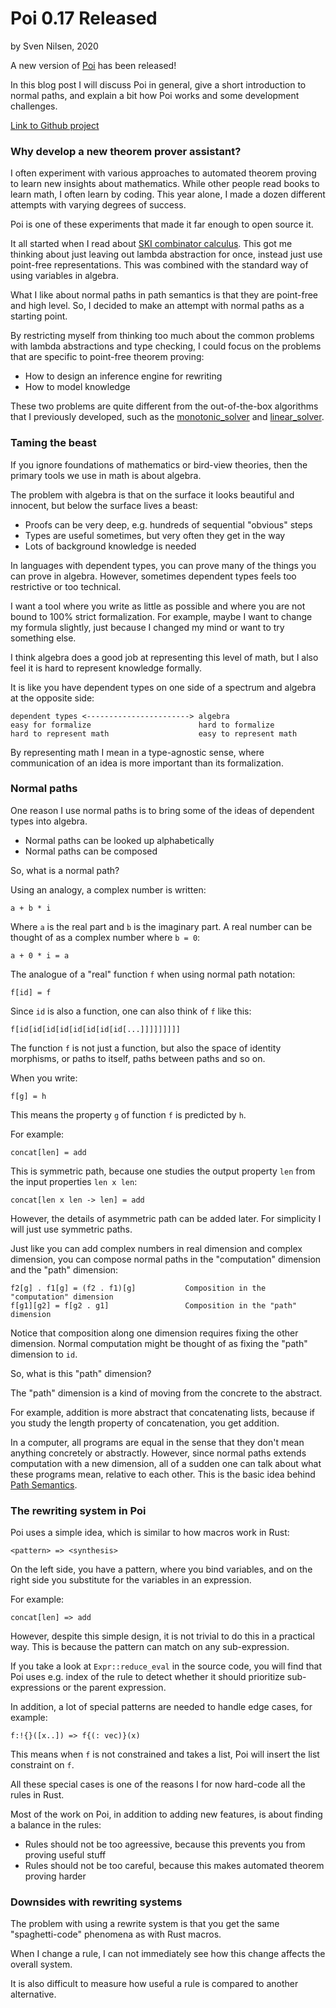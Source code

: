 # Poi 0.17 Released
by Sven Nilsen, 2020

A new version of [Poi](https://crates.io/crates/poi) has been released!

In this blog post I will discuss Poi in general, give a short introduction to normal paths,
and explain a bit how Poi works and some development challenges.

[Link to Github project](https://github.com/advancedresearch/poi)

### Why develop a new theorem prover assistant?

I often experiment with various approaches to automated theorem proving to learn new insights about mathematics.
While other people read books to learn math, I often learn by coding.
This year alone, I made a dozen different attempts with varying degrees of success.

Poi is one of these experiments that made it far enough to open source it.

It all started when I read about [SKI combinator calculus](https://en.wikipedia.org/wiki/SKI_combinator_calculus).
This got me thinking about just leaving out lambda abstraction for once,
instead just use point-free representations. This was combined with the standard way of using variables in algebra.

What I like about normal paths in path semantics is that they are point-free and high level.
So, I decided to make an attempt with normal paths as a starting point.

By restricting myself from thinking too much about the common problems with lambda abstractions and type checking,
I could focus on the problems that are specific to point-free theorem proving:

- How to design an inference engine for rewriting
- How to model knowledge

These two problems are quite different from the out-of-the-box algorithms that I previously developed,
such as the [monotonic_solver](https://crates.io/crates/monotonic_solver) and [linear_solver](https://crates.io/crates/linear_solver).

### Taming the beast

If you ignore foundations of mathematics or bird-view theories, then the primary tools we use in math is about algebra.

The problem with algebra is that on the surface it looks beautiful and innocent,
but below the surface lives a beast:

- Proofs can be very deep, e.g. hundreds of sequential "obvious" steps
- Types are useful sometimes, but very often they get in the way
- Lots of background knowledge is needed

In languages with dependent types, you can prove many of the things you can prove in algebra.
However, sometimes dependent types feels too restrictive or too technical.

I want a tool where you write as little as possible and where you are not bound to 100% strict formalization.
For example, maybe I want to change my formula slightly, just because I changed my mind or want to try something else.

I think algebra does a good job at representing this level of math, but I also feel it is hard to represent knowledge formally.

It is like you have dependent types on one side of a spectrum and algebra at the opposite side:

```text
dependent types <-----------------------> algebra
easy for formalize                        hard to formalize
hard to represent math                    easy to represent math
```

By representing math I mean in a type-agnostic sense, where communication of an idea is more important than its formalization.

### Normal paths

One reason I use normal paths is to bring some of the ideas of dependent types into algebra.

- Normal paths can be looked up alphabetically
- Normal paths can be composed

So, what is a normal path?

Using an analogy, a complex number is written:

```
a + b * i
```

Where `a` is the real part and `b` is the imaginary part.
A real number can be thought of as a complex number where `b = 0`:

```
a + 0 * i = a
```

The analogue of a "real" function `f` when using normal path notation:

```
f[id] = f
```

Since `id` is also a function, one can also think of `f` like this:

```
f[id[id[id[id[id[id[id[id[...]]]]]]]]]
```

The function `f` is not just a function, but also the space of identity morphisms,
or paths to itself, paths between paths and so on.

When you write:

```
f[g] = h
```

This means the property `g` of function `f` is predicted by `h`.

For example:

```
concat[len] = add
```

This is symmetric path, because one studies the output property `len` from the input properties `len x len`:

```
concat[len x len -> len] = add
```

However, the details of asymmetric path can be added later.
For simplicity I will just use symmetric paths.

Just like you can add complex numbers in real dimension and complex dimension,
you can compose normal paths in the "computation" dimension and the "path" dimension:

```
f2[g] . f1[g] = (f2 . f1)[g]           Composition in the "computation" dimension
f[g1][g2] = f[g2 . g1]                 Composition in the "path" dimension
```

Notice that composition along one dimension requires fixing the other dimension.
Normal computation might be thought of as fixing the "path" dimension to `id`.

So, what is this "path" dimension?

The "path" dimension is a kind of moving from the concrete to the abstract.

For example, addition is more abstract that concatenating lists,
because if you study the length property of concatenation, you get addition.

In a computer, all programs are equal in the sense that they don't mean anything concretely or abstractly.
However, since normal paths extends computation with a new dimension,
all of a sudden one can talk about what these programs mean, relative to each other.
This is the basic idea behind [Path Semantics](https://github.com/advancedresearch/path_semantics).

### The rewriting system in Poi

Poi uses a simple idea, which is similar to how macros work in Rust:

```
<pattern> => <synthesis>
```

On the left side, you have a pattern, where you bind variables,
and on the right side you substitute for the variables in an expression.

For example:

```
concat[len] => add
```

However, despite this simple design, it is not trivial to do this in a practical way.
This is because the pattern can match on any sub-expression.

If you take a look at `Expr::reduce_eval` in the source code,
you will find that Poi uses e.g. index of the rule to detect whether it should
prioritize sub-expressions or the parent expression.

In addition, a lot of special patterns are needed to handle edge cases, for example:

```
f:!{}([x..]) => f{(: vec)}(x)
```

This means when `f` is not constrained and takes a list, Poi will insert the list constraint on `f`.

All these special cases is one of the reasons I for now hard-code all the rules in Rust.

Most of the work on Poi, in addition to adding new features, is about finding a balance in the rules:

- Rules should not be too agreessive, because this prevents you from proving useful stuff
- Rules should not be too careful, because this makes automated theorem proving harder

### Downsides with rewriting systems

The problem with using a rewrite system is that you get the same "spaghetti-code" phenomena as with Rust macros.

When I change a rule, I can not immediately see how this change affects the overall system.

It is also difficult to measure how useful a rule is compared to another alternative.
